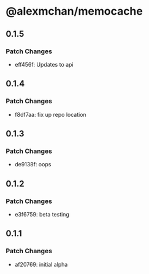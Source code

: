 # @alexmchan/memocache

## 0.1.5

### Patch Changes

- eff456f: Updates to api

## 0.1.4

### Patch Changes

- f8df7aa: fix up repo location

## 0.1.3

### Patch Changes

- de9138f: oops

## 0.1.2

### Patch Changes

- e3f6759: beta testing

## 0.1.1

### Patch Changes

- af20769: initial alpha
